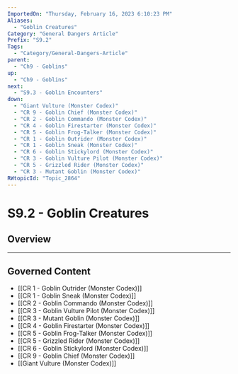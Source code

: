 ```yaml
---
ImportedOn: "Thursday, February 16, 2023 6:10:23 PM"
Aliases:
  - "Goblin Creatures"
Category: "General Dangers Article"
Prefix: "S9.2"
Tags:
  - "Category/General-Dangers-Article"
parent:
  - "Ch9 - Goblins"
up:
  - "Ch9 - Goblins"
next:
  - "S9.3 - Goblin Encounters"
down:
  - "Giant Vulture (Monster Codex)"
  - "CR 9 - Goblin Chief (Monster Codex)"
  - "CR 2 - Goblin Commando (Monster Codex)"
  - "CR 4 - Goblin Firestarter (Monster Codex)"
  - "CR 5 - Goblin Frog-Talker (Monster Codex)"
  - "CR 1 - Goblin Outrider (Monster Codex)"
  - "CR 1 - Goblin Sneak (Monster Codex)"
  - "CR 6 - Goblin Stickylord (Monster Codex)"
  - "CR 3 - Goblin Vulture Pilot (Monster Codex)"
  - "CR 5 - Grizzled Rider (Monster Codex)"
  - "CR 3 - Mutant Goblin (Monster Codex)"
RWtopicId: "Topic_2864"
---
```

# S9.2 - Goblin Creatures
## Overview
---
## Governed Content
- [[CR 1 - Goblin Outrider (Monster Codex)]]
- [[CR 1 - Goblin Sneak (Monster Codex)]]
- [[CR 2 - Goblin Commando (Monster Codex)]]
- [[CR 3 - Goblin Vulture Pilot (Monster Codex)]]
- [[CR 3 - Mutant Goblin (Monster Codex)]]
- [[CR 4 - Goblin Firestarter (Monster Codex)]]
- [[CR 5 - Goblin Frog-Talker (Monster Codex)]]
- [[CR 5 - Grizzled Rider (Monster Codex)]]
- [[CR 6 - Goblin Stickylord (Monster Codex)]]
- [[CR 9 - Goblin Chief (Monster Codex)]]
- [[Giant Vulture (Monster Codex)]]

